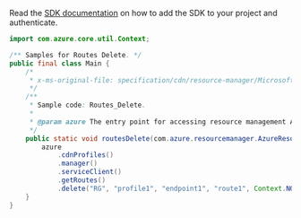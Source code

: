 Read the [SDK documentation](https://github.com/Azure/azure-sdk-for-java/blob/azure-resourcemanager_2.12.0/sdk/resourcemanager/azure-resourcemanager/README.md) on how to add the SDK to your project and authenticate.

```java
import com.azure.core.util.Context;

/** Samples for Routes Delete. */
public final class Main {
    /*
     * x-ms-original-file: specification/cdn/resource-manager/Microsoft.Cdn/stable/2021-06-01/examples/Routes_Delete.json
     */
    /**
     * Sample code: Routes_Delete.
     *
     * @param azure The entry point for accessing resource management APIs in Azure.
     */
    public static void routesDelete(com.azure.resourcemanager.AzureResourceManager azure) {
        azure
            .cdnProfiles()
            .manager()
            .serviceClient()
            .getRoutes()
            .delete("RG", "profile1", "endpoint1", "route1", Context.NONE);
    }
}
```
